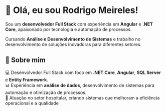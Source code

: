# 👋 Olá, eu sou Rodrigo Meireles!  

Sou um **desenvolvedor Full Stack** com experiência em **Angular** e **.NET Core**, apaixonado por tecnologia e automação de processos. 

Cursando **Análise e Desenvolvimento de Sistemas** e trabalho no desenvolvimento de soluções inovadoras para diferentes setores.  

## 🚀 Sobre mim  
💻 Desenvolvedor Full Stack com foco em **.NET Core**, **Angular**, **SQL Server** e **Entity Framework**.  
📊 Experiência em **análise de dados**, desenvolvimento de sistemas para automação e otimização de processos.  
🏥 Atuação no setor hospitalar, criando sistemas que melhoram a eficiência operacional e a qualidade
